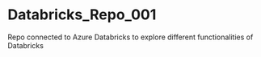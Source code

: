 # Databricks_Repo_001
Repo connected to Azure Databricks to explore different functionalities of Databricks
